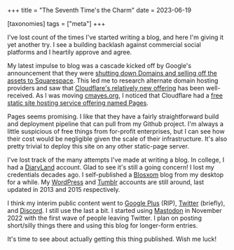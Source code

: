 +++
title = "The Seventh Time's the Charm"
date = 2023-06-19

[taxonomies]
tags = ["meta"]
+++

I've lost count of the times I've started writing a blog, and here I'm giving it
yet another try. I see a building backlash against commercial social platforms
and I heartily approve and agree.

<!-- more -->

My latest impulse to blog was a cascade kicked off by Google's announcement that they were 
[shutting down Domains and selling off the assets to Squarespace](https://www.theverge.com/2023/6/16/23763340/google-domains-sunset-sell-squarespace).
This led me to research alternate domain hosting providers and saw that [Cloudflare's relatively
new offering](https://www.cloudflare.com/learning/dns/what-is-cloudflare-registrar/) 
has been well-received. As I was moving [cmayes.org](https://cmayes.org/), I noticed
that Cloudflare had a [free static site hosting service offering named Pages](https://pages.cloudflare.com).

Pages seems promising. I like that they have a fairly straightforward build and deployment pipeline
that can pull from my Github project. I'm always a little suspicious of free things from for-profit
enterprises, but I can see how their cost would be negligible given the scale of their infrastructure.
It's also pretty trivial to deploy this site on any other static-page server.

I've lost track of the many attempts I've made at writing a blog. In college, I had a 
[DiaryLand](https://diaryland.com/) account. Glad to see it's still a going concern! I lost my credentials
decades ago. I self-published a [Blosxom](https://blosxom.sourceforge.net/) blog from my desktop for a while.
My [WordPress](https://cmayes.wordpress.com/) and [Tumblr](https://cmayes.tumblr.com/) accounts are still
around, last updated in 2013 and 2015 respectively. 

I think my interim public content went to [Google Plus](https://www.wikiwand.com/en/Google%2B) (RIP), 
[Twitter](https://twitter.com/cmayes14) (briefly), and [Discord](https://discord.com/). I still use
the last a bit. I started using [Mastodon](https://notacult.social/@cmayes) in November 2022 with
the first wave of people leaving Twitter. I plan on posting short/silly things there and using
this blog for longer-form entries.

It's time to see about actually getting this thing published. Wish me luck!